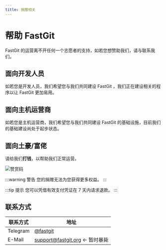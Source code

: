 ```yaml
---
title: 捐赠相关
---
```


# 帮助 FastGit

FastGit 的运营离不开任何一个志愿者的支持，如若您想赞助我们，请与联系我们。

## 面向开发人员

如若您是开发人员，我们希望您与我们共同建设 FastGit ，我们正在建设相关的程序以让 FastGit 更加易用。

## 面向主机运营商

如若您是主机运营商，我们希望您与我们共同建设 FastGit 的基础设施，目前我们的基础建设尚处于起步状态。

## 面向土豪/富佬

请给我们**打钱**，以帮助我们正常运营。

![赞赏码](https://cdn.jsdelivr.net/gh/FastGitORG/Static@6c17d9cd35b8d8eea3bcaee88ab892927d56099a/ZanshangCode_Kevin.png)

:::warning 警告
您的捐赠无法为您获得更多权益。
:::

:::tip 提示
您可以凭借有效支付凭证在 7 天内请求退款。
:::

## 联系方式

| 联系方式 | 地址 |
| ------- | ---- |
| Telegram | [@fastgit](https://t.me/fastgit) |
| E-Mail | [support@fastgit.org](mailto:support@fastgit.org) <- 暂时暴毙 |
